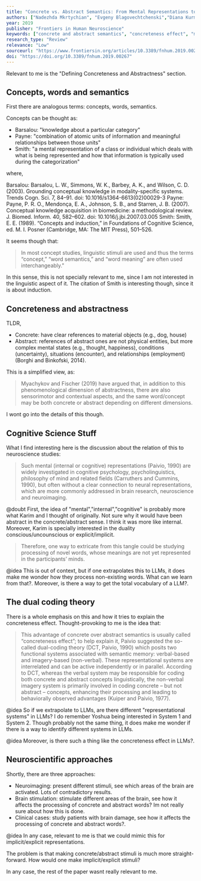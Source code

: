 ```yaml
---
title: "Concrete vs. Abstract Semantics: From Mental Representations to Functional Brain Mapping"
authors: ["Nadezhda Mkrtychian", "Evgeny Blagovechtchenski","Diana Kurmakaeva","Daria Gnedykh", "Svetlana Kostromina", "Yury Shtyrov"]
year: 2019
publisher: "Frontiers in Human Neuroscience"
keywords: ["concrete and abstract semantics", "concreteness effect", "mental representation", "brain", "memory trace","psycholinguistics", "functional brain mapping"]
research_type: "Review"
relevance: "Low"
sourceurl: "https://www.frontiersin.org/articles/10.3389/fnhum.2019.00267/full"
doi: "https://doi.org/10.3389/fnhum.2019.00267"
---
```


Relevant to me is the "Defining Concreteness and Abstractness" section.

## Concepts, words and semantics

First there are analogous terms: concepts, words, semantics.

Concepts can be thought as:

- Barsalou: "knowledge about a particular category"
- Payne: "combination of atomic units of information and meaningful relationships between those units"
- Smith: "a mental representation of a class or individual which deals with what is being represented and how that information is typically used during the categorization"

where,

Barsalou: Barsalou, L. W., Simmons, W. K., Barbey, A. K., and Wilson, C. D. (2003). Grounding conceptual knowledge in modality-specific systems. Trends Cogn. Sci. 7, 84–91. doi: 10.1016/s1364-6613(02)00029-3
Payne: Payne, P. R. O., Mendonça, E. A., Johnson, S. B., and Starren, J. B. (2007). Conceptual knowledge acquisition in biomedicine: a methodological review. J. Biomed. Inform. 40, 582–602. doi: 10.1016/j.jbi.2007.03.005
Smith: Smith, E. E. (1989). “Concepts and induction,” in Foundations of Cognitive Science, ed. M. I. Posner (Cambridge, MA: The MIT Press), 501–526.

It seems though that:

>In most concept studies, linguistic stimuli are used and thus the terms “concept,” “word semantics,” and “word meaning” are often used interchangeably."

In this sense, this is not specially relevant to me, since I am not interested in the linguistic aspect of it. The citation of Smith is interesting though, since it is about induction.

## Concreteness and abstractness

TLDR,

- Concrete: have clear references to material objects (e.g., dog, house)
- Abstract: references of abstract ones are not physical entities, but more complex mental states (e.g., thought, happiness), conditions (uncertainty), situations (encounter), and relationships (employment) (Borghi and Binkofski, 2014).

This is a simplified view, as:

> Myachykov and Fischer (2019) have argued that, in addition to this phenomenological dimension of abstractness, there are also sensorimotor and contextual aspects, and the same word/concept may be both concrete or abstract depending on different dimensions.

I wont go into the details of this though.

## Cognitive Science Stuff

What I find interesting here is the discussion about the relation of this to neuroscience studies:

> Such mental (internal or cognitive) representations (Paivio, 1990) are widely investigated in cognitive psychology, psycholinguistics, philosophy of mind and related fields (Carruthers and Cummins, 1990), but often without a clear connection to neural representations, which are more commonly addressed in brain research, neuroscience and neuroimaging.

@doubt
First, the idea of "mental","internal","cognitive" is probably more what Karim and I thought of originally. Not sure why it would have been abstract in the concrete/abstract sense. I think it was more like internal. Moreover, Karim is specially interested in the duality conscious/uncounscious or explicit/implicit.

> Therefore, one way to extricate from this tangle could be studying processing of novel words, whose meanings are not yet represented in the participants’ minds.

@idea
This is out of context, but if one extrapolates this to LLMs, it does make me wonder how they process non-existing words. What can we learn from that?. Moreover, is there a way to get the total vocabulary of a LLM?.

## The dual coding theory

There is a whole emphasis on this and how it tries to explain the concreteness effect. Thought-provoking to me is the idea that:

>This advantage of concrete over abstract semantics is usually called “concreteness effect”; to help explain it, Paivio suggested the so-called dual-coding theory (DCT, Paivio, 1990) which posits two functional systems associated with semantic memory: verbal-based and imagery-based (non-verbal). These representational systems are interrelated and can be active independently or in parallel. According to DCT, whereas the verbal system may be responsible for coding both concrete and abstract concepts linguistically, the non-verbal imagery system is primarily involved in coding concrete – but not abstract – concepts, enhancing their processing and leading to behaviorally observed advantages (Kuiper and Paivio, 1977).

@idea
So if we extrapolate to LLMs, are there different "representational systems" in LLMs? I do remember Yoshua being interested in System 1 and System 2. Though probably not the same thing, it does make me wonder if there is a way to identify different systems in LLMs.

@idea
Moreover, is there such a thing like the concreteness effect in LLMs?.

## Neuroscientific approaches

Shortly, there are three approaches:

- Neuroimaging: present different stimuli, see which areas of the brain are activated. Lots of contradictory results.
- Brain stimulation: stimulate different areas of the brain, see how it affects the processing of concrete and abstract words? Im not really sure about how this is done.
- Clinical cases: study patients with brain damage, see how it affects the processing of concrete and abstract words?.

@idea
In any case, relevant to me is that we could mimic this for implicit/explicit representations.

The problem is that making concrete/abstract stimuli is much more straight-forward. How would one make implicit/explicit stimuli?

In any case, the rest of the paper wasnt really relevant to me.
